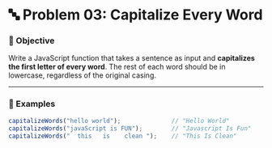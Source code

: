 # 🔤 Problem 03: Capitalize Every Word

### 📄 Objective

Write a JavaScript function that takes a sentence as input and **capitalizes the first letter of every word**. The rest of each word should be in lowercase, regardless of the original casing.

---

### 🧪 Examples

```js
capitalizeWords("hello world");              // "Hello World"
capitalizeWords("javaScript is FUN");        // "Javascript Is Fun"
capitalizeWords("  this   is    clean ");    // "This Is Clean"
